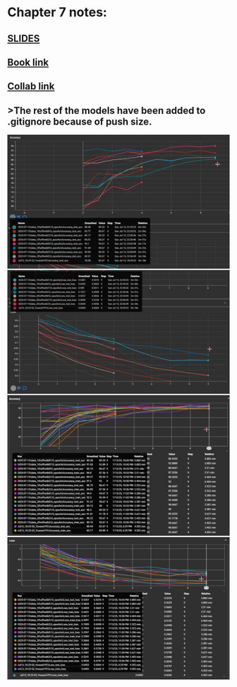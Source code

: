 # Chapter 7 notes:

## [**SLIDES**](https://github.com/mrdbourke/pytorch-deep-learning/blob/main/slides/07_pytorch_experiment_tracking.pdf)
## [**Book link**](https://www.learnpytorch.io/07_pytorch_experiment_tracking/)
## [**Collab link**](https://colab.research.google.com/github/mrdbourke/pytorch-deep-learning/blob/main/07_pytorch_experiment_tracking.ipynb)

## >The rest of the models have been added to .gitignore because of push size.

![alt text](image-1.png)
![alt text](image-4.png)
![alt text](image-2.png)
![alt text](image-3.png)


